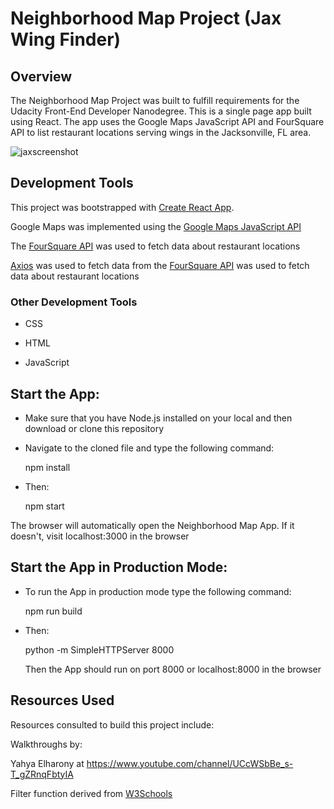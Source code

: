 # Neighborhood Map Project (Jax Wing Finder)

## Overview

The Neighborhood Map Project was built to fulfill requirements for the Udacity Front-End Developer Nanodegree. This is a single page app built using React. The app uses the Google Maps JavaScript API and FourSquare API to list restaurant locations serving wings in the Jacksonville, FL area.


![jaxscreenshot](https://user-images.githubusercontent.com/38802201/46776626-6ab53f00-ccda-11e8-9310-4a842b19aaf2.png)


## Development Tools

This project was bootstrapped with [Create React App](https://github.com/facebook/create-react-app).

Google Maps was implemented using the [Google Maps JavaScript API](https://developers.google.com/maps/documentation/javascript/tutorial)

The [FourSquare API](https://developer.foursquare.com/) was used to fetch data about restaurant locations

[Axios](https://github.com/axios/axios) was used to fetch data from the [FourSquare API](https://developer.foursquare.com/) was used to fetch data about restaurant locations

### Other Development Tools 

* CSS

* HTML

* JavaScript

## Start the App:

* Make sure that you have Node.js installed on your local and then download or clone    this repository

* Navigate to the cloned file and type the following command:

  npm install

* Then:

  npm start

The browser will automatically open the Neighborhood Map App. If it doesn't, visit localhost:3000 in the browser

## Start the App in Production Mode:

* To run the App in production mode type the following command:

  npm run build

* Then:

  python -m SimpleHTTPServer 8000

  Then the App should run on port 8000 or localhost:8000 in the browser

## Resources Used

Resources consulted to build this project include:

Walkthroughs by:

Yahya Elharony at https://www.youtube.com/channel/UCcWSbBe_s-T_gZRnqFbtyIA

Filter function derived from [W3Schools](https://www.w3schools.com/howto/howto_js_filter_lists.asp)








